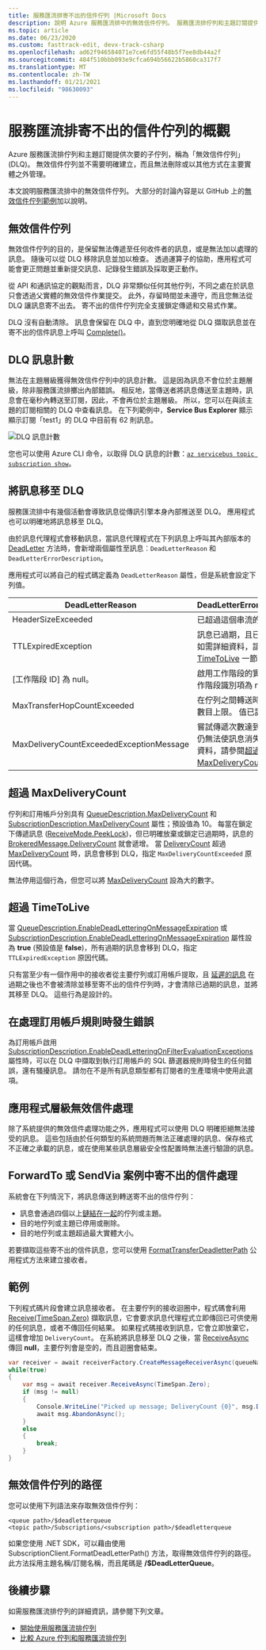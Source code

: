 ```yaml
---
title: 服務匯流排寄不出的信件佇列 |Microsoft Docs
description: 說明 Azure 服務匯流排中的無效信件佇列。 服務匯流排佇列和主題訂閱提供次要的子佇列，稱為無效信件佇列。
ms.topic: article
ms.date: 06/23/2020
ms.custom: fasttrack-edit, devx-track-csharp
ms.openlocfilehash: ad62f946584071e7ce6fd55f48b5f7ee8db44a2f
ms.sourcegitcommit: 484f510bbb093e9cfca694b56622b5860ca317f7
ms.translationtype: MT
ms.contentlocale: zh-TW
ms.lasthandoff: 01/21/2021
ms.locfileid: "98630093"
---
```

# <a name="overview-of-service-bus-dead-letter-queues"></a>服務匯流排寄不出的信件佇列的概觀

Azure 服務匯流排佇列和主題訂閱提供次要的子佇列，稱為「無效信件佇列」(DLQ)。 無效信件佇列並不需要明確建立，而且無法刪除或以其他方式在主要實體之外管理。

本文說明服務匯流排中的無效信件佇列。 大部分的討論內容是以 GitHub 上的[無效信件佇列範例](https://github.com/Azure/azure-service-bus/tree/master/samples/DotNet/Microsoft.ServiceBus.Messaging/DeadletterQueue)加以說明。
 
## <a name="the-dead-letter-queue"></a>無效信件佇列

無效信件佇列的目的，是保留無法傳遞至任何收件者的訊息，或是無法加以處理的訊息。 隨後可以從 DLQ 移除訊息並加以檢查。 透過運算子的協助，應用程式可能會更正問題並重新提交訊息、記錄發生錯誤及採取更正動作。 

從 API 和通訊協定的觀點而言，DLQ 非常類似任何其他佇列，不同之處在於訊息只會透過父實體的無效信件作業提交。 此外，存留時間並未遵守，而且您無法從 DLQ 讓訊息寄不出去。 寄不出的信件佇列完全支援鎖定傳遞和交易式作業。

DLQ 沒有自動清除。 訊息會保留在 DLQ 中，直到您明確地從 DLQ 擷取訊息並在寄不出的信件訊息上呼叫 [Complete()](/dotnet/api/microsoft.azure.servicebus.queueclient.completeasync)。

## <a name="dlq-message-count"></a>DLQ 訊息計數
無法在主題層級獲得無效信件佇列中的訊息計數。 這是因為訊息不會位於主題層級，除非服務匯流排擲出內部錯誤。 相反地，當傳送者將訊息傳送至主題時，訊息會在毫秒內轉送至訂閱，因此，不會再位於主題層級。 所以，您可以在與該主題的訂閱相關的 DLQ 中查看訊息。 在下列範例中，**Service Bus Explorer** 顯示顯示訂閱「test1」的 DLQ 中目前有 62 則訊息。 

![DLQ 訊息計數](./media/service-bus-dead-letter-queues/dead-letter-queue-message-count.png)

您也可以使用 Azure CLI 命令，以取得 DLQ 訊息的計數：[`az servicebus topic subscription show`](/cli/azure/servicebus/topic/subscription#az-servicebus-topic-subscription-show)。 

## <a name="moving-messages-to-the-dlq"></a>將訊息移至 DLQ

服務匯流排中有幾個活動會導致訊息從傳訊引擎本身內部推送至 DLQ。 應用程式也可以明確地將訊息移至 DLQ。 

由於訊息代理程式會移動訊息，當訊息代理程式在下列訊息上呼叫其內部版本的 [DeadLetter](/dotnet/api/microsoft.azure.servicebus.queueclient.deadletterasync) 方法時，會新增兩個屬性至訊息︰`DeadLetterReason` 和 `DeadLetterErrorDescription`。

應用程式可以將自己的程式碼定義為 `DeadLetterReason` 屬性，但是系統會設定下列值。

| DeadLetterReason | DeadLetterErrorDescription |
| --- | --- |
|HeaderSizeExceeded |已超過這個串流的大小配額。 |
|TTLExpiredException |訊息已過期，且已停止傳送。 如需詳細資料，請參閱[超過 TimeToLive](#exceeding-timetolive) 一節。 |
|[工作階段 ID] 為 null。 |啟用工作階段的實體不允許工作階段識別項為 null 的訊息。 |
|MaxTransferHopCountExceeded | 在佇列之間轉送時允許的躍點數目上限。 值已設為 4。 |
| MaxDeliveryCountExceededExceptionMessage | 嘗試傳遞次數達到上限之後，仍無法使訊息消失。 如需詳細資料，請參閱[超過 MaxDeliveryCount](#exceeding-maxdeliverycount) 一節。 |

## <a name="exceeding-maxdeliverycount"></a>超過 MaxDeliveryCount

佇列和訂用帳戶分別具有 [QueueDescription.MaxDeliveryCount](/dotnet/api/microsoft.servicebus.messaging.queuedescription.maxdeliverycount) 和 [SubscriptionDescription.MaxDeliveryCount](/dotnet/api/microsoft.servicebus.messaging.subscriptiondescription.maxdeliverycount) 屬性；預設值為 10。 每當在鎖定下傳遞訊息 ([ReceiveMode.PeekLock](/dotnet/api/microsoft.azure.servicebus.receivemode))，但已明確放棄或鎖定已過期時，訊息的 [BrokeredMessage.DeliveryCount](/dotnet/api/microsoft.servicebus.messaging.brokeredmessage) 就會遞增。 當 [DeliveryCount](/dotnet/api/microsoft.servicebus.messaging.brokeredmessage) 超過 [MaxDeliveryCount](/dotnet/api/microsoft.servicebus.messaging.queuedescription.maxdeliverycount) 時，訊息會移到 DLQ，指定 `MaxDeliveryCountExceeded` 原因代碼。

無法停用這個行為，但您可以將 [MaxDeliveryCount](/dotnet/api/microsoft.servicebus.messaging.queuedescription.maxdeliverycount) 設為大的數字。

## <a name="exceeding-timetolive"></a>超過 TimeToLive

當 [QueueDescription.EnableDeadLetteringOnMessageExpiration](/dotnet/api/microsoft.servicebus.messaging.queuedescription) 或 [SubscriptionDescription.EnableDeadLetteringOnMessageExpiration](/dotnet/api/microsoft.servicebus.messaging.subscriptiondescription) 屬性設為 **true** (預設值是 **false**)，所有過期的訊息會移到 DLQ，指定 `TTLExpiredException` 原因代碼。

只有當至少有一個作用中的接收者從主要佇列或訂用帳戶提取，且 [延遲的訊息](./message-deferral.md) 在過期之後也不會被清除並移至寄不出的信件佇列時，才會清除已過期的訊息，並將其移至 DLQ。 這些行為是設計的。

## <a name="errors-while-processing-subscription-rules"></a>在處理訂用帳戶規則時發生錯誤

為訂用帳戶啟用 [SubscriptionDescription.EnableDeadLetteringOnFilterEvaluationExceptions](/dotnet/api/microsoft.servicebus.messaging.subscriptiondescription) 屬性時，可以在 DLQ 中擷取到執行訂用帳戶的 SQL 篩選器規則時發生的任何錯誤，還有騷擾訊息。 請勿在不是所有訊息類型都有訂閱者的生產環境中使用此選項。

## <a name="application-level-dead-lettering"></a>應用程式層級無效信件處理

除了系統提供的無效信件處理功能之外，應用程式可以使用 DLQ 明確拒絕無法接受的訊息。 這些包括由於任何類型的系統問題而無法正確處理的訊息、保存格式不正確之承載的訊息，或在使用某些訊息層級安全性配置時無法進行驗證的訊息。

## <a name="dead-lettering-in-forwardto-or-sendvia-scenarios"></a>ForwardTo 或 SendVia 案例中寄不出的信件處理

系統會在下列情況下，將訊息傳送到轉送寄不出的信件佇列：

- 訊息會通過四個以上[鏈結在一起](service-bus-auto-forwarding.md)的佇列或主題。
- 目的地佇列或主題已停用或刪除。
- 目的地佇列或主題超過最大實體大小。

若要擷取這些寄不出的信件訊息，您可以使用 [FormatTransferDeadletterPath](/dotnet/api/microsoft.azure.servicebus.entitynamehelper.formattransferdeadletterpath) 公用程式方法來建立接收者。

## <a name="example"></a>範例

下列程式碼片段會建立訊息接收者。 在主要佇列的接收迴圈中，程式碼會利用 [Receive(TimeSpan.Zero)](/dotnet/api/microsoft.servicebus.messaging.messagereceiver) 擷取訊息，它會要求訊息代理程式立即傳回已可供使用的任何訊息，或者不傳回任何結果。 如果程式碼接收到訊息，它會立即放棄它，這樣會增加 `DeliveryCount`。 在系統將訊息移至 DLQ 之後，當 [ReceiveAsync](/dotnet/api/microsoft.servicebus.messaging.messagereceiver) 傳回 **null**，主要佇列會是空的，而且迴圈會結束。

```csharp
var receiver = await receiverFactory.CreateMessageReceiverAsync(queueName, ReceiveMode.PeekLock);
while(true)
{
    var msg = await receiver.ReceiveAsync(TimeSpan.Zero);
    if (msg != null)
    {
        Console.WriteLine("Picked up message; DeliveryCount {0}", msg.DeliveryCount);
        await msg.AbandonAsync();
    }
    else
    {
        break;
    }
}
```

## <a name="path-to-the-dead-letter-queue"></a>無效信件佇列的路徑
您可以使用下列語法來存取無效信件佇列：

```
<queue path>/$deadletterqueue
<topic path>/Subscriptions/<subscription path>/$deadletterqueue
```

如果您使用 .NET SDK，可以藉由使用 SubscriptionClient.FormatDeadLetterPath() 方法，取得無效信件佇列的路徑。 此方法採用主題名稱/訂閱名稱，而且尾碼是 **/$DeadLetterQueue**。


## <a name="next-steps"></a>後續步驟

如需服務匯流排佇列的詳細資訊，請參閱下列文章。

* [開始使用服務匯流排佇列](service-bus-dotnet-get-started-with-queues.md)
* [比較 Azure 佇列和服務匯流排佇列](service-bus-azure-and-service-bus-queues-compared-contrasted.md)

